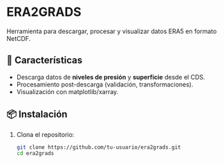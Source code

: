 # ERA2GRADS

Herramienta para descargar, procesar y visualizar datos ERA5 en formato NetCDF.

## 🚀 Características
- Descarga datos de **niveles de presión** y **superficie** desde el CDS.
- Procesamiento post-descarga (validación, transformaciones).
- Visualización con matplotlib/xarray.

## 📦 Instalación
1. Clona el repositorio:
   ```bash
   git clone https://github.com/tu-usuario/era2grads.git
   cd era2grads
